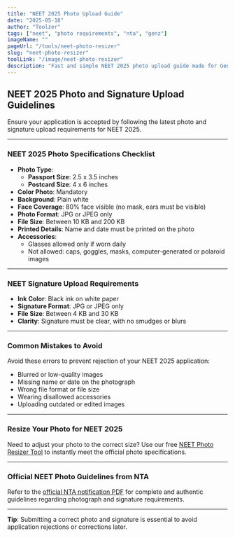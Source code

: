 ```yaml
---
title: "NEET 2025 Photo Upload Guide"
date: "2025-05-18"
author: "Toolzer"
tags: ["neet", "photo requirements", "nta", "genz"]
imageName: ""
pageUrl: "/tools/neet-photo-resizer"
slug: "neet-photo-resizer"
toolLink: "/image/neet-photo-resizer"
description: "Fast and simple NEET 2025 photo upload guide made for Gen Z. Skim through photo size, format, and signature requirements quickly."
---
```


## NEET 2025 Photo and Signature Upload Guidelines

Ensure your application is accepted by following the latest photo and signature upload requirements for NEET 2025.

---

### NEET 2025 Photo Specifications Checklist

- **Photo Type**:  
  - **Passport Size**: 2.5 x 3.5 inches  
  - **Postcard Size**: 4 x 6 inches  
- **Color Photo**: Mandatory  
- **Background**: Plain white  
- **Face Coverage**: 80% face visible (no mask, ears must be visible)  
- **Photo Format**: JPG or JPEG only  
- **File Size**: Between 10 KB and 200 KB  
- **Printed Details**: Name and date must be printed on the photo  
- **Accessories**:  
  - Glasses allowed only if worn daily  
  - Not allowed: caps, goggles, masks, computer-generated or polaroid images  

---

### NEET Signature Upload Requirements

- **Ink Color**: Black ink on white paper  
- **Signature Format**: JPG or JPEG only  
- **File Size**: Between 4 KB and 30 KB  
- **Clarity**: Signature must be clear, with no smudges or blurs  

---

### Common Mistakes to Avoid

Avoid these errors to prevent rejection of your NEET 2025 application:

- Blurred or low-quality images  
- Missing name or date on the photograph  
- Wrong file format or file size  
- Wearing disallowed accessories  
- Uploading outdated or edited images  

---

### Resize Your Photo for NEET 2025

Need to adjust your photo to the correct size? Use our free [NEET Photo Resizer Tool](https://toolzer.studio/tools/image/neet-photo-resizer) to instantly meet the official photo specifications.

---

### Official NEET Photo Guidelines from NTA

Refer to the [official NTA notification PDF](https://www.nta.ac.in/Download/Notice/Notice_20250116172121.pdf) for complete and authentic guidelines regarding photograph and signature requirements.

---

**Tip**: Submitting a correct photo and signature is essential to avoid application rejections or corrections later.
